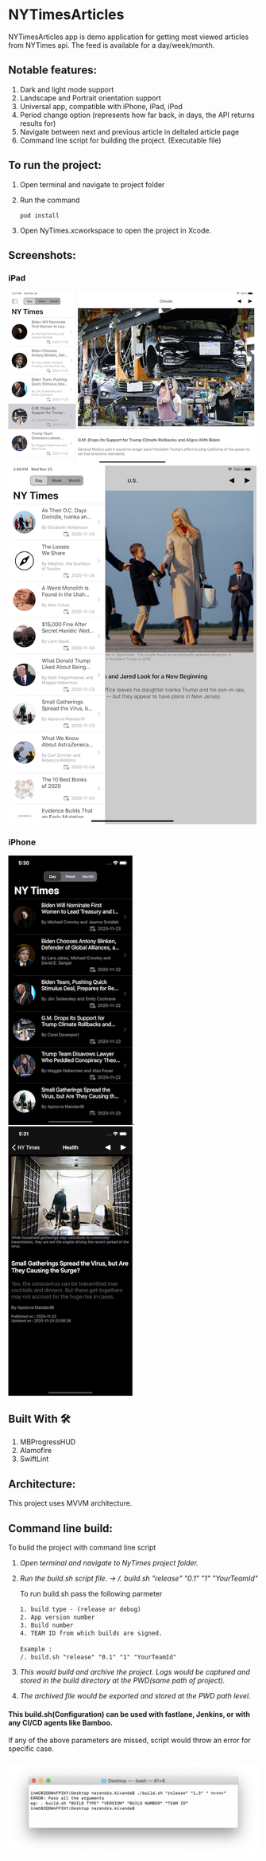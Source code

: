 # NYTimesArticles

NYTimesArticles app is demo application for getting most viewed articles from NYTimes api. The feed is available for a day/week/month.

## Notable features:
1. Dark and light mode support
2. Landscape and Portrait orientation support
2. Universal app, compatible with iPhone, iPad, iPod
3. Period change option (represents how far back, in days, the API returns results for)
4. Navigate between next and previous article in deltaled article page
5. Command line script for building the project. (Executable file)

## To run the project:
1. Open terminal and navigate to project folder
2. Run the command 

       pod install
3. Open NyTimes.xcworkspace to open the project in Xcode.
 

## Screenshots:
### iPad
![ScreenShot](https://github.com/NarenLK/NYTimesArticles/blob/main/NyTimes/Screens/one.png)
![ScreenShot](https://github.com/NarenLK/NYTimesArticles/blob/main/NyTimes/Screens/four.png)

             
### iPhone
![ScreenShot](https://github.com/NarenLK/NYTimesArticles/blob/main/NyTimes/Screens/two.png).   ![ScreenShot](https://github.com/NarenLK/NYTimesArticles/blob/main/NyTimes/Screens/three.png)


## Built With 🛠
1. MBProgressHUD
2. Alamofire
3. SwiftLint

## Architecture:
This project uses MVVM architecture.
  
## Command line build:
To build the project with command line script
1.  *Open terminal and navigate to NyTimes project folder.*
2.  *Run the build.sh script file. -> /. build.sh "release" "0.1" "1" "YourTeamId"*
          
    To run build.sh pass the following parmeter
          
        1. build type - (release or debug)
        2. App version number
        3. Build number
        4. TEAM ID from which builds are signed.
        
        Example :
        /. build.sh "release" "0.1" "1" "YourTeamId"
          
3.   *This would build and archive the project. Logs would be captured and stored in the build directory at the PWD(same path of project).*
4.   *The archived file would be exported and stored at the PWD path level.* 
  
  
  #### This build.sh(Configuration) can be used with fastlane, Jenkins, or with any CI/CD agents like Bamboo.
  If any of the above parameters are missed, script would throw an error for specific case.
  
  #### ![ScreenShot](https://github.com/NarenLK/NYTimesArticles/blob/main/NyTimes/Screens/BuildError.png)

